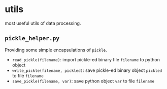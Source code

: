 # utils

most useful utils of data processing.

## `pickle_helper.py`

Providing some simple encapsulations of `pickle`.

* `read_pickle(filename)`: import pickle-ed binary file `filename` to python object
* `write_pickle(filename, pickled)`: save pickle-ed binary object `pickled` to file `filename`
* `save_pickle(filename, var)`: save python object `var` to file `filename`